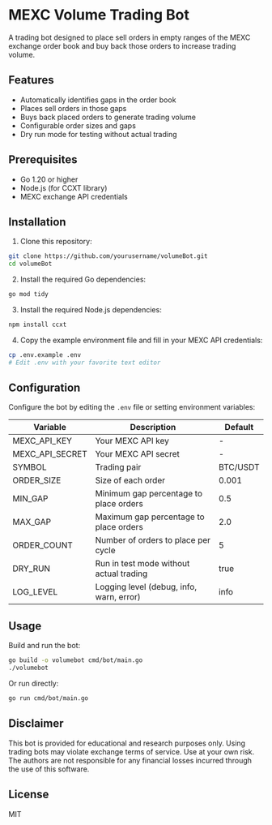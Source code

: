 # MEXC Volume Trading Bot

A trading bot designed to place sell orders in empty ranges of the MEXC exchange order book and buy back those orders to increase trading volume.

## Features

- Automatically identifies gaps in the order book
- Places sell orders in those gaps
- Buys back placed orders to generate trading volume
- Configurable order sizes and gaps
- Dry run mode for testing without actual trading

## Prerequisites

- Go 1.20 or higher
- Node.js (for CCXT library)
- MEXC exchange API credentials

## Installation

1. Clone this repository:
```bash
git clone https://github.com/yourusername/volumeBot.git
cd volumeBot
```

2. Install the required Go dependencies:
```bash
go mod tidy
```

3. Install the required Node.js dependencies:
```bash
npm install ccxt
```

4. Copy the example environment file and fill in your MEXC API credentials:
```bash
cp .env.example .env
# Edit .env with your favorite text editor
```

## Configuration

Configure the bot by editing the `.env` file or setting environment variables:

| Variable | Description | Default |
|----------|-------------|---------|
| MEXC_API_KEY | Your MEXC API key | - |
| MEXC_API_SECRET | Your MEXC API secret | - |
| SYMBOL | Trading pair | BTC/USDT |
| ORDER_SIZE | Size of each order | 0.001 |
| MIN_GAP | Minimum gap percentage to place orders | 0.5 |
| MAX_GAP | Maximum gap percentage to place orders | 2.0 |
| ORDER_COUNT | Number of orders to place per cycle | 5 |
| DRY_RUN | Run in test mode without actual trading | true |
| LOG_LEVEL | Logging level (debug, info, warn, error) | info |

## Usage

Build and run the bot:

```bash
go build -o volumebot cmd/bot/main.go
./volumebot
```

Or run directly:

```bash
go run cmd/bot/main.go
```

## Disclaimer

This bot is provided for educational and research purposes only. Using trading bots may violate exchange terms of service. Use at your own risk. The authors are not responsible for any financial losses incurred through the use of this software.

## License

MIT 